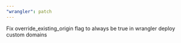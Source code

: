 ```yaml
---
"wrangler": patch
---
```


Fix override_existing_origin flag to always be true in wrangler deploy custom domains
